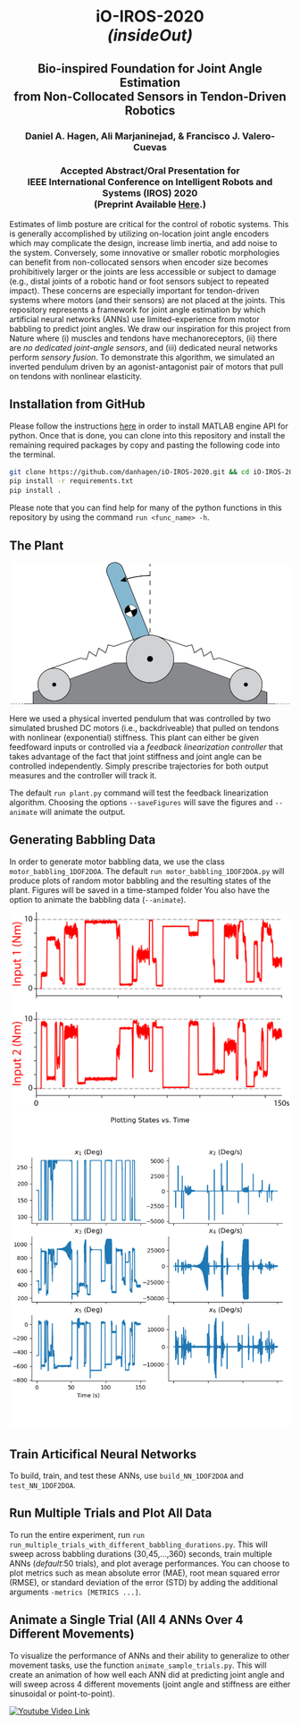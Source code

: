 <h1 align="center">iO-IROS-2020</br><em>(insideOut)</em></h1>
<h2 align="center">Bio-inspired Foundation for Joint Angle Estimation</br>from Non-Collocated Sensors in Tendon-Driven Robotics</h2>
<h3 align="center">Daniel A. Hagen, Ali Marjaninejad, & Francisco J. Valero-Cuevas</h3>

<h3 align="center"> 
  Accepted Abstract/Oral Presentation for</br>
  IEEE International Conference on Intelligent Robots and Systems (IROS) 2020</br> 
  (Preprint Available <a href="https://valerolab.org/Papers/IROS_2020_Accepted_Article_Preprint.pdf">Here</a>.)
</h3>

Estimates of limb posture are critical for the control of robotic systems. This is generally accomplished by utilizing on-location joint angle encoders which may complicate the design, increase limb inertia, and add noise to the system. Conversely, some innovative or smaller robotic morphologies can benefit from non-collocated sensors when encoder size becomes prohibitively larger or the joints are less accessible or subject to damage (e.g., distal joints of a robotic hand or foot sensors subject to repeated impact). These concerns are especially important for tendon-driven systems where motors (and their sensors) are not placed at the joints. This repository represents a framework for joint angle estimation by which artificial neural networks (ANNs) use limited-experience from motor babbling to predict joint angles. We draw our inspiration for this project from Nature where (i) muscles and tendons have mechanoreceptors, (ii) there are *no dedicated joint-angle sensors*, and (iii) dedicated neural networks perform *sensory fusion*. To demonstrate this algorithm, we simulated an inverted pendulum driven by an agonist-antagonist pair of motors that pull on tendons with nonlinear elasticity.

## Installation from GitHub
Please follow the instructions <a href='https://www.mathworks.com/help/matlab/matlab_external/install-the-matlab-engine-for-python.html'>here</a> in order to install MATLAB engine API for python. Once that is done, you can clone into this repository and install the remaining required packages by copy and pasting the following code into the terminal.

```bash
git clone https://github.com/danhagen/iO-IROS-2020.git && cd iO-IROS-2020/src
pip install -r requirements.txt
pip install .
```

Please note that you can find help for many of the python functions in this repository by using the command `run <func_name> -h`.

## The Plant 

<p align="center">
  <img width="500" src="https://github.com/danhagen/iO-IROS-2020/blob/master/SupplementaryFigures/Schematic_1DOF2DOA_system.png?raw=true">
</p>

Here we used a physical inverted pendulum that was controlled by two simulated brushed DC motors (i.e., backdriveable) that pulled on tendons with nonlinear (exponential) stiffness. This plant can either be given feedfoward inputs or controlled via a *feedback linearization controller* that takes advantage of the fact that joint stiffness and joint angle can be controlled independently. Simply prescribe trajectories for both output measures and the controller will track it.

The default `run plant.py` command will test the feedback linearization algorithm. Choosing the options `--saveFigures` will save the figures and `--animate` will animate the output.


## Generating Babbling Data
In order to generate motor babbling data, we use the class `motor_babbling_1DOF2DOA`. The default `run motor_babbling_1DOF2DOA.py` will produce plots of random motor babbling and the resulting states of the plant. Figures will be saved in a time-stamped folder You also have the option to animate the babbling data (`--animate`). 

<p align="center">
  <img width="500" src="https://github.com/danhagen/iO-IROS-2020/blob/master/SupplementaryFigures/babblingInputs.png?raw=true">
  <img width="500" src="https://github.com/danhagen/iO-IROS-2020/blob/master/SupplementaryFigures/Plant_States_vs_Time_from_Babbling.png?raw=true">
</p>

## Train Articifical Neural Networks
To build, train, and test these ANNs, use `build_NN_1DOF2DOA` and `test_NN_1DOF2DOA`.

## Run Multiple Trials and Plot All Data
To run the entire experiment, run `run run_multiple_trials_with_different_babbling_durations.py`. This will sweep across babbling durations (30,45,...,360) seconds, train multiple ANNs (*default*:50 trials), and plot average performances. You can choose to plot metrics such as mean absolute error (MAE), root mean squared error (RMSE), or standard deviation of the error (STD) by adding the additional arguments `-metrics [METRICS ...]`. 

## Animate a Single Trial (All 4 ANNs Over 4 Different Movements)
To visualize the performance of ANNs and their ability to generalize to other movement tasks, use the function `animate_sample_trials.py`. This will create an animation of how well each ANN did at predicting joint angle and will sweep across 4 different movements (joint angle and stiffness are either sinusoidal or point-to-point). 


  
 <a href="https://youtu.be/w0AV4tzIW98"><img src="https://user-images.githubusercontent.com/16945786/75698768-24aca280-5c64-11ea-8b74-4999e1bd62b5.gif" alt="Youtube Video Link"></a>
</p>


